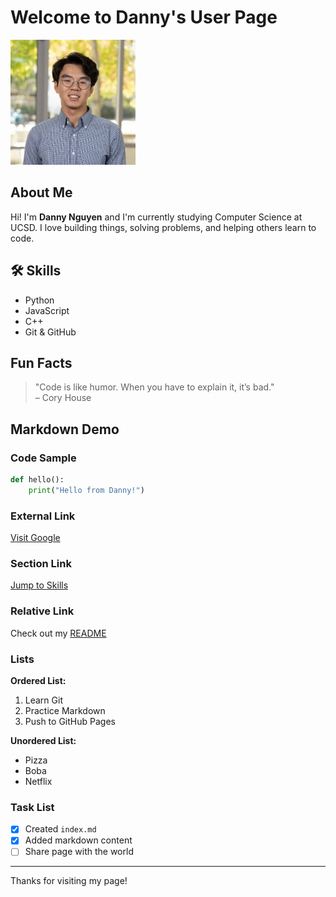 # Welcome to Danny's User Page
![My Picture](1655154563618.jpg)

## About Me

Hi! I'm **Danny Nguyen** and I'm currently studying Computer Science at UCSD. I love building things, solving problems, and helping others learn to code.

## 🛠 Skills
- Python
- JavaScript
- C++
- Git & GitHub

## Fun Facts
> "Code is like humor. When you have to explain it, it’s bad."  
> – Cory House

##  Markdown Demo

### Code Sample
```python
def hello():
    print("Hello from Danny!")
```

### External Link
[Visit Google](https://www.google.com)

### Section Link
[Jump to Skills](#skills)

### Relative Link
Check out my [README](README.md)

### Lists

**Ordered List:**
1. Learn Git  
2. Practice Markdown  
3. Push to GitHub Pages  

**Unordered List:**
- Pizza  
- Boba  
- Netflix  

### Task List
- [x] Created `index.md`  
- [x] Added markdown content  
- [ ] Share page with the world  

---

Thanks for visiting my page!
